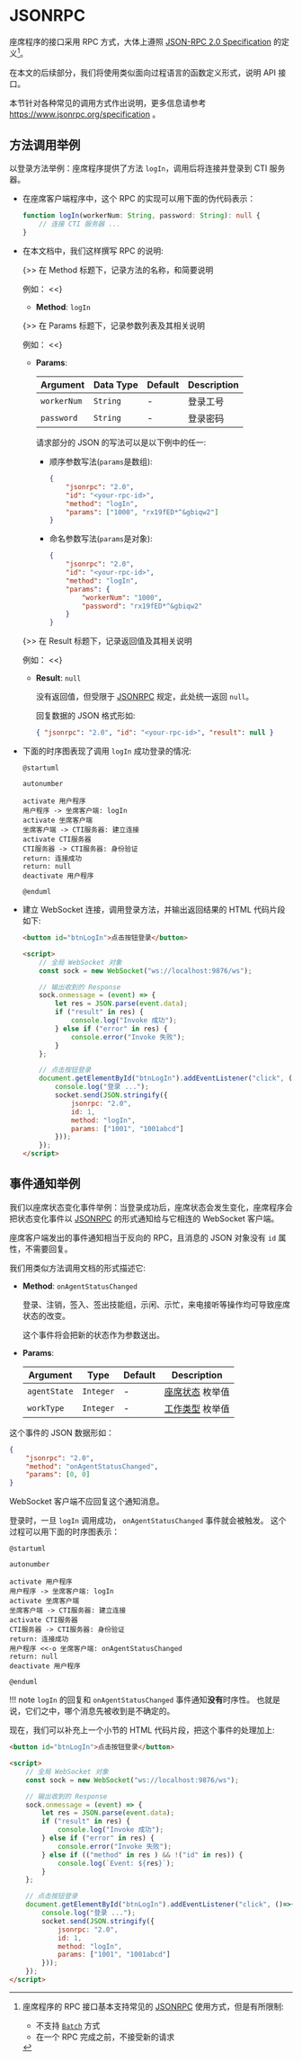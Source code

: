 # JSONRPC

座席程序的接口采用 RPC 方式，大体上遵照 [JSON-RPC 2.0 Specification](https://www.jsonrpc.org/specification) 的定义[^1]。

在本文的后续部分，我们将使用类似面向过程语言的函数定义形式，说明 API 接口。

本节针对各种常见的调用方式作出说明，更多信息请参考 <https://www.jsonrpc.org/specification> 。

## 方法调用举例

以登录方法举例：座席程序提供了方法 `logIn`，调用后将连接并登录到 CTI 服务器。

- 在座席客户端程序中，这个 RPC 的实现可以用下面的伪代码表示：

    ```ts
    function logIn(workerNum: String, password: String): null {
        // 连接 CTI 服务器 ...
    }
    ```

- 在本文档中，我们这样撰写 RPC 的说明:

    {>>
    在 Method 标题下，记录方法的名称，和简要说明

    例如：
    <<}

    - **Method**: `logIn`

    {>>
    在 Params 标题下，记录参数列表及其相关说明

    例如：
    <<}

    - **Params**:

        | Argument    | Data Type | Default | Description |
        | ----------- | --------- | ------- | ----------- |
        | `workerNum` | `String`  | -       | 登录工号    |
        | `password`  | `String`  | -       | 登录密码    |

        请求部分的 JSON 的写法可以是以下例中的任一:

        - 顺序参数写法(`params`是数组):

            ```json
            {
                "jsonrpc": "2.0",
                "id": "<your-rpc-id>",
                "method": "logIn",
                "params": ["1000", "rx19fED*^&gbiqw2"]
            }
            ```

        - 命名参数写法(`params`是对象):

            ```json
            {
                "jsonrpc": "2.0",
                "id": "<your-rpc-id>",
                "method": "logIn",
                "params": {
                    "workerNum": "1000",
                    "password": "rx19fED*^&gbiqw2"
                }
            }
            ```

    {>>
    在 Result 标题下，记录返回值及其相关说明

    例如：
    <<}

    - **Result**: `null`

        没有返回值，但受限于 [JSONRPC][] 规定，此处统一返回 `null`。

        回复数据的 JSON 格式形如:

        ```json
        { "jsonrpc": "2.0", "id": "<your-rpc-id>", "result": null }
        ```

- 下面的时序图表现了调用 `logIn` 成功登录的情况:

    ```plantuml
    @startuml

    autonumber

    activate 用户程序
    用户程序 -> 坐席客户端: logIn
    activate 坐席客户端
    坐席客户端 -> CTI服务器: 建立连接
    activate CTI服务器
    CTI服务器 -> CTI服务器: 身份验证
    return: 连接成功
    return: null
    deactivate 用户程序

    @enduml
    ```

- 建立 WebSocket 连接，调用登录方法，并输出返回结果的 HTML 代码片段如下:

    ```html
    <button id="btnLogIn">点击按钮登录</button>

    <script>
        // 全局 WebSocket 对象
        const sock = new WebSocket("ws://localhost:9876/ws");

        // 输出收到的 Response
        sock.onmessage = (event) => {
            let res = JSON.parse(event.data);
            if ("result" in res) {
                console.log("Invoke 成功");
            } else if ("error" in res) {
                console.error("Invoke 失败");
            }
        };

        // 点击按钮登录
        document.getElementById("btnLogIn").addEventListener("click", ()=>{
            console.log("登录 ...");
            socket.send(JSON.stringify({
                jsonrpc: "2.0",
                id: 1,
                method: "logIn",
                params: ["1001", "1001abcd"]
            }));
        });
    </script>
    ```

## 事件通知举例

我们以座席状态变化事件举例：当登录成功后，座席状态会发生变化，座席程序会把状态变化事件以 [JSONRPC][] 的形式通知给与它相连的 WebSocket 客户端。

座席客户端发出的事件通知相当于反向的 RPC，且消息的 JSON 对象没有 `id` 属性，不需要回复。

我们用类似方法调用文档的形式描述它:

- **Method**: `onAgentStatusChanged`

    登录、注销，签入、签出技能组，示闲、示忙，来电接听等操作均可导致座席状态的改变。

    这个事件将会把新的状态作为参数送出。

- **Params**:

    |   Argument   |   Type    | Default |     Description      |
    | ------------ | --------- | ------- | -------------------- |
    | `agentState` | `Integer` | -       | [座席状态][] 枚举值 |
    | `workType`   | `Integer` | -       | [工作类型][] 枚举值  |

这个事件的 JSON 数据形如：

```json
{
    "jsonrpc": "2.0",
    "method": "onAgentStatusChanged",
    "params": [0, 0]
}
```

WebSocket 客户端不应回复这个通知消息。

登录时，一旦 `logIn` 调用成功， `onAgentStatusChanged` 事件就会被触发。
这个过程可以用下面的时序图表示：

```plantuml
@startuml

autonumber

activate 用户程序
用户程序 -> 坐席客户端: logIn
activate 坐席客户端
坐席客户端 -> CTI服务器: 建立连接
activate CTI服务器
CTI服务器 -> CTI服务器: 身份验证
return: 连接成功
用户程序 <<-o 坐席客户端: onAgentStatusChanged
return: null
deactivate 用户程序

@enduml
```

!!! note
    `logIn` 的回复和 `onAgentStatusChanged` 事件通知**没有**时序性。
    也就是说，它们之中，哪个消息先被收到是不确定的。

现在，我们可以补充上一个小节的 HTML 代码片段，把这个事件的处理加上:

```html
<button id="btnLogIn">点击按钮登录</button>

<script>
    // 全局 WebSocket 对象
    const sock = new WebSocket("ws://localhost:9876/ws");

    // 输出收到的 Response
    sock.onmessage = (event) => {
        let res = JSON.parse(event.data);
        if ("result" in res) {
            console.log("Invoke 成功");
        } else if ("error" in res) {
            console.error("Invoke 失败");
        } else if (("method" in res ) && !("id" in res)) {
            console.log(`Event: ${res}`);
        }
    };

    // 点击按钮登录
    document.getElementById("btnLogIn").addEventListener("click", ()=>{
        console.log("登录 ...");
        socket.send(JSON.stringify({
            jsonrpc: "2.0",
            id: 1,
            method: "logIn",
            params: ["1001", "1001abcd"]
        }));
    });
</script>
```

[^1]: 座席程序的 RPC 接口基本支持常见的 [JSONRPC][] 使用方式，但是有所限制:

    -   不支持 [`Batch`](https://www.jsonrpc.org/specification#batch) 方式
    -   在一个 RPC 完成之前，不接受新的请求

[jsonrpc]: https://www.jsonrpc.org/specification

[座席状态]: ../enums/agent_state.md
[工作类型]: ../enums/agent_work_type.md
